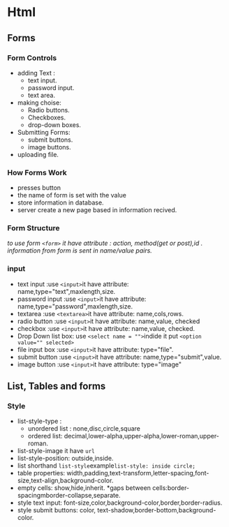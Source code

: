 # Html
## Forms
### Form Controls 
* adding Text :
  * text input.
  * password input.
  * text area.
* making choise:
  * Radio buttons.
  * Checkboxes.
  * drop-down boxes.
* Submitting Forms:
  * submit buttons.
  * image buttons.
* uploading file.
### How Forms Work 
* presses button
* the name of form is set with the value 
* store information in database.
* server create a new page based in information recived.
### Form Structure 
*to use form `<form>` it have attribute : action, method(get or post),id .*
*information from form is sent in name/value pairs.*
### input 
* text input :use `<input>`it have attribute: name,type="text",maxlength,size.
* password input :use `<input>`it have attribute: name,type="password",maxlength,size.
* textarea :use `<textarea>`it have attribute: name,cols,rows.
* radio button :use `<input>`it have attribute: name,value, checked
* checkbox :use `<input>`it have attribute: name,value, checked.
* Drop Down list box: use `<select name = "">`indide it put `<option value="" selected>`
* file input box :use `<input>`it have attribute: type="file".
* submit button :use `<input>`it have attribute: name,type="submit",value.
* image button :use `<input>`it have attribute: type="image"
## List, Tables and forms
### Style
* list-style-type :
  * unordered list : none,disc,circle,square
  * ordered list: decimal,lower-alpha,upper-alpha,lower-roman,upper-roman.
* list-style-image it have `url`
* list-style-position: outside,inside.
* list shorthand `list-style`example`list-style: inside circle;`
* table properties: width,padding,text-transform,letter-spacing,font-size,text-align,background-color.
* empty cells: show,hide,inherit.
*gaps between cells:border-spacingmborder-collapse,separate.
* style text input: font-size,color,background-color,border,border-radius.
* style submit buttons: color, text-shadow,border-bottom,background-color.